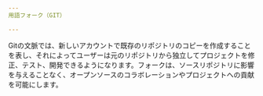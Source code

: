 ```yaml
---
用語フォーク（GIT）

---
```

Gitの文脈では、新しいアカウントで既存のリポジトリのコピーを作成することを表し、それによってユーザーは元のリポジトリから独立してプロジェクトを修正、テスト、開発できるようになります。フォークは、ソースリポジトリに影響を与えることなく、オープンソースのコラボレーションやプロジェクトへの貢献を可能にします。